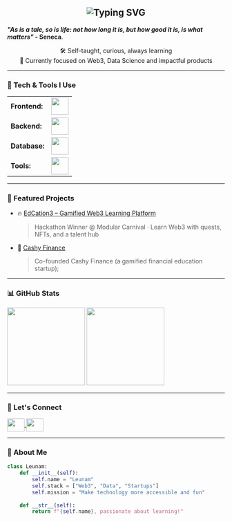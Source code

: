 <h2 align="center">
  <img src="https://readme-typing-svg.herokuapp.com?font=Fira+Code&weight=500&size=24&pause=1000&center=true&vCenter=true&width=435&lines=Hey%2C+I'm+Leunam+%F0%9F%91%8B;Developer+and+Tech+Enthusiast!" alt="Typing SVG" />
</h2>

**_"As is a tale, so is life: not how long it is, but how good it is, is what matters"_ - Seneca**.

<p align="center">
  🛠️ Self-taught, curious, always learning <br>
  🎯 Currently focused on Web3, Data Science and impactful products
</p>

---

### 🚀 Tech & Tools I Use

<table>
  <tr>
    <td><strong>Frontend:</strong></td>
    <td><img src="https://skillicons.dev/icons?i=html,css,js,ts,react,tailwind" height="40"/></td>
  </tr>
  <tr>
    <td><strong>Backend:</strong></td>
    <td><img src="https://skillicons.dev/icons?i=nodejs,python,express,rust,supabase" height="40"/></td>
  </tr>
  <tr>
    <td><strong>Database:</strong></td>
    <td><img src="https://skillicons.dev/icons?i=postgresql,mongodb,firebase" height="40"/></td>
  </tr>
  <tr>
    <td><strong>Tools:</strong></td>
    <td><img src="https://skillicons.dev/icons?i=git,github,vscode,vercel,figma,notion" height="40"/></td>
  </tr>
</table>

---

### 📌 Featured Projects

- 🔥 [EdCation3 – Gamified Web3 Learning Platform](https://github.com/leunamdev/EdCation3)  
  > Hackathon Winner @ Modular Carnival · Learn Web3 with quests, NFTs, and a talent hub

- 🦁 [Cashy Finance](https://www.instagram.com/cashy.finance/)  
  > Co-founded Cashy Finance (a gamified financial education startup);

---

### 📊 GitHub Stats

<p>
  <img height="180em" src="https://github-readme-stats.vercel.app/api?username=leunamdev&show_icons=true&theme=radical" />
  <img height="180em" src="https://github-readme-stats.vercel.app/api/top-langs/?username=leunamdev&layout=compact&theme=radical" />
</p>

---

### 🤝 Let's Connect

<p align="left">
  <a href="https://www.linkedin.com/in/leunam/" target="_blank">
    <img align="center" src="https://raw.githubusercontent.com/rahuldkjain/github-profile-readme-generator/master/src/images/icons/Social/linked-in-alt.svg" height="30" width="40" />
  </a>
  <a href="mailto:contato.leunam@gmail.com" target="_blank">
    <img align="center" src="https://upload.wikimedia.org/wikipedia/commons/4/4e/Gmail_Icon.png" height="30" width="40" />
  </a>
</p>

---

### 🧠 About Me

```python
class Leunam:
    def __init__(self):
        self.name = "Leunam"
        self.stack = ["Web3", "Data", "Startups"]
        self.mission = "Make technology more accessible and fun"
    
    def __str__(self):
        return f"{self.name}, passionate about learning!"
